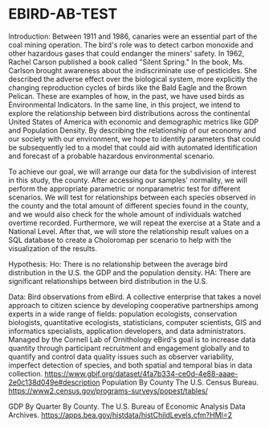 # EBIRD-AB-TEST
Introduction:
Between 1911 and 1986, canaries were an essential part of the coal mining operation. The bird's role was to detect carbon monoxide and other hazardous gases that could endanger the miners' safety. In 1962, Rachel Carson published a book called "Silent Spring." In the book, Ms. Carlson brought awareness about the indiscriminate use of pesticides. She described the adverse effect over the biological system, more explicitly the changing reproduction cycles of birds like the Bald Eagle and the Brown Pelican. 
These are examples of how, in the past, we have used birds as Environmental Indicators. 
In the same line, in this project, we intend to explore the relationship between bird distributions across the continental United States of America with economic and demographic metrics like GDP and Population Density. By describing the relationship of our economy and our society with our environment, we hope to identify parameters that could be subsequently led to a  model that could aid with automated identification and forecast of a probable hazardous environmental scenario.

To achieve our goal, we will arrange our data for the subdivision of interest in this study, the county. After accessing our samples' normality, we will perform the appropriate parametric or nonparametric test for different scenarios. We will test for relationships between each species observed in the county and the total amount of different species found in the county, and we would also check for the whole amount of individuals watched overtime recorded. Furthermore, we will repeat the exercise at a State and a National Level. After that, we will store the relationship result values on a SQL database to create a Choloromap per scenario to help with the visualization of the results.

Hypothesis:
Ho: There is no relationship between the average bird distribution in the U.S. the  GDP and the population density.
HA: There are significant relationships between bird distribution in the U.S.

Data:
Bird observations from eBird. A collective enterprise that takes a novel approach to citizen science by developing cooperative partnerships among experts in a wide range of fields: population ecologists, conservation biologists, quantitative ecologists, statisticians, computer scientists, GIS and informatics specialists, application developers, and data administrators. Managed by the Cornell Lab of Ornithology eBird's goal is to increase data quantity through participant recruitment and engagement globally and to quantify and control data quality issues such as observer variability, imperfect detection of species, and both spatial and temporal bias in data collection.
https://www.gbif.org/dataset/4fa7b334-ce0d-4e88-aaae-2e0c138d049e#description
Population By County
The U.S. Census Bureau.
https://www2.census.gov/programs-surveys/popest/tables/

GDP By Quarter By County. 
The U.S. Bureau of Economic Analysis Data Archives.
https://apps.bea.gov/histdata/histChildLevels.cfm?HMI=2
